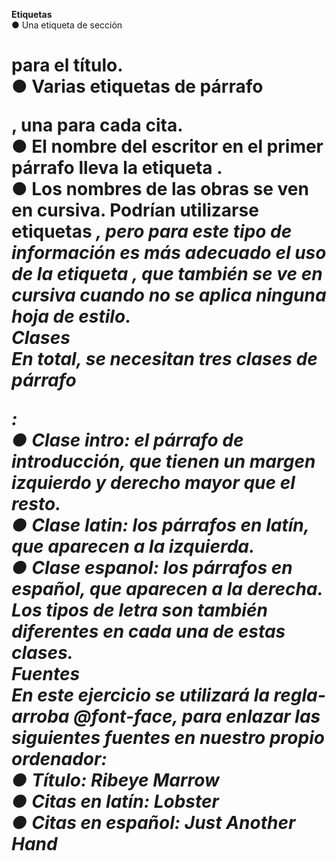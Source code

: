 **Etiquetas**  
● Una etiqueta de sección <h1> para el título.  
● Varias etiquetas de párrafo <p>, una para cada cita.  
● El nombre del escritor en el primer párrafo lleva la etiqueta <strong>.  
● Los nombres de las obras se ven en cursiva. Podrían utilizarse etiquetas <em>, pero para este tipo de información es más adecuado el uso de la etiqueta <cite>, que también se ve en cursiva cuando no se aplica ninguna hoja de estilo.  
**Clases**  
En total, se necesitan tres clases de párrafo <p>:  
● Clase intro: el párrafo de introducción, que tienen un margen izquierdo y derecho mayor que el resto.  
● Clase latin: los párrafos en latín, que aparecen a la izquierda.  
● Clase espanol: los párrafos en español, que aparecen a la derecha.  
Los tipos de letra son también diferentes en cada una de estas clases.  
**Fuentes**  
En este ejercicio se utilizará la regla-arroba @font-face, para enlazar las siguientes fuentes en nuestro propio ordenador:  
● Título: Ribeye Marrow  
● Citas en latín: Lobster  
● Citas en español: Just Another Hand  